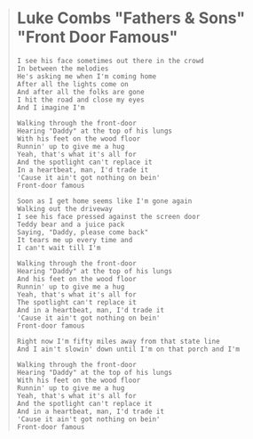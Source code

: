 > # **Luke Combs "Fathers & Sons" "Front Door Famous"**
>
>```
> I see his face sometimes out there in the crowd
> In between the melodies
> He's asking me when I'm coming home
> After all the lights come on
> And after all the folks are gone
> I hit the road and close my eyes
> And I imagine I'm
>
> Walking through the front-door
> Hearing "Daddy" at the top of his lungs
> With his feet on the wood floor
> Runnin' up to give me a hug
> Yeah, that's what it's all for
> And the spotlight can't replace it
> In a heartbeat, man, I'd trade it
> 'Cause it ain't got nothing on bein'
> Front-door famous
>
> Soon as I get home seems like I'm gone again
> Walking out the driveway
> I see his face pressed against the screen door
> Teddy bear and a juice pack
> Saying, "Daddy, please come back"
> It tears me up every time and
> I can't wait till I'm
>
> Walking through the front-door
> Hearing "Daddy" at the top of his lungs
> And his feet on the wood floor
> Runnin' up to give me a hug
> Yeah, that's what it's all for
> The spotlight can't replace it
> And in a heartbeat, man, I'd trade it
> 'Cause it ain't got nothing on bein'
> Front-door famous
>
> Right now I'm fifty miles away from that state line
> And I ain't slowin' down until I'm on that porch and I'm
>
> Walking through the front-door
> Hearing "Daddy" at the top of his lungs
> With his feet on the wood floor
> Runnin' up to give me a hug
> Yeah, that's what it's all for
> And the spotlight can't replace it
> And in a heartbeat, man, I'd trade it
> 'Cause it ain't got nothing on bein'
> Front-door famous
>```